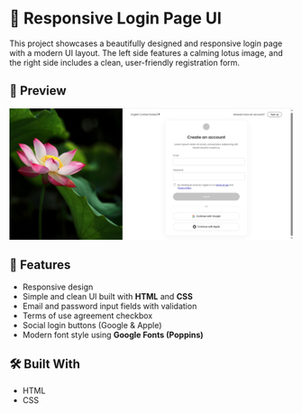 # 🌸 Responsive Login Page UI

This project showcases a beautifully designed and responsive login page with a modern UI layout. The left side features a calming lotus image, and the right side includes a clean, user-friendly registration form.

## 📸 Preview

![Login UI Preview](./login_page_img.png)

## 🚀 Features

- Responsive design 
- Simple and clean UI built with **HTML** and **CSS**
- Email and password input fields with validation
- Terms of use agreement checkbox
- Social login buttons (Google & Apple)
- Modern font style using **Google Fonts (Poppins)**

## 🛠️ Built With

- HTML
- CSS
